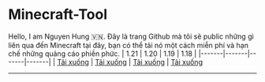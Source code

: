 # Minecraft-Tool
Hello, I am Nguyen Hung 🇻🇳. Đây là trang Github mà tôi sẽ public những gì liên qua đến Minecraft tại đây, bạn có thể tải nó một cách miễn phí và hạn chế những quảng cáo phiền phức. 
| 1.21 | 1.20 | 1.19 | 1.18 |
|-------|-------|-------|-------|
| [Tải xuống](https://google.com) | [Tải xuống](https://www.google.com) | [Tải xuống](https://www.google.com) | [Tải xuống](https://www.google.com)

---
